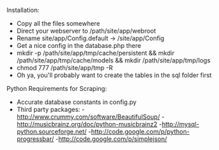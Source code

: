 Installation:
- Copy all the files somewhere
- Direct your webserver to /path/site/app/webroot
- Rename site/app/Config.default -> /site/app/Config
- Get a nice config in the database.php there
- mkdir -p /path/site/app/tmp/cache/persistent && mkdir /path/site/app/tmp/cache/models && mkdir /path/site/app/tmp/logs
- chmod 777 /path/site/app/tmp -R
- Oh ya, you'll probably want to create the tables in the sql folder first

Python Requirements for Scraping:
- Accurate database constants in config.py
- Third party packages:
    -http://www.crummy.com/software/BeautifulSoup/
    -http://musicbrainz.org/doc/python-musicbrainz2
    -http://mysql-python.sourceforge.net/
    -http://code.google.com/p/python-progressbar/
    -http://code.google.com/p/simplejson/
